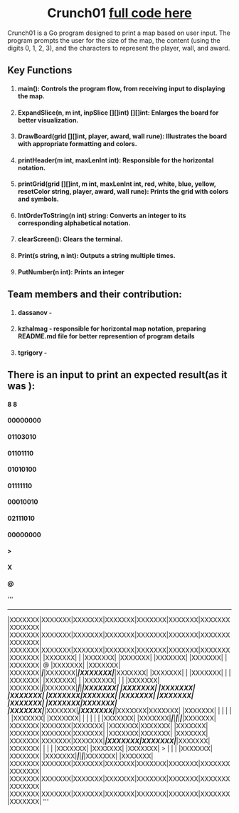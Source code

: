 <h1 align="center">Crunch01 <a href="https://platform.alem.school/git/kzhalmag/crunch01/src/branch/main/main.go" target="_blank"> full code here</a></h1>

Crunch01 is a Go program designed to print a map based on user input. The program prompts the user for the size of the map, the content (using the digits 0, 1, 2, 3), and the characters to represent the player, wall, and award. 

## Key Functions
1. #### main(): Controls the program flow, from receiving input to displaying the map.
2. #### ExpandSlice(n, m int, inpSlice [][]int) [][]int: Enlarges the board for better visualization.
3. #### DrawBoard(grid [][]int, player, award, wall rune):  Illustrates the board with appropriate formatting and colors.
4. #### printHeader(m int, maxLenInt int): Responsible for  the horizontal notation.
5. #### printGrid(grid [][]int, m int, maxLenInt int, red, white, blue, yellow, resetColor string, player, award, wall rune): Prints the grid with colors and symbols.
6. #### IntOrderToString(n int) string: Converts an integer to its corresponding alphabetical notation.
7. #### clearScreen(): Clears the terminal.
8. #### Print(s string, n int): Outputs a string multiple times.
9. #### PutNumber(n int): Prints an integer

## Team members and their contribution:
1. #### dassanov -
2. #### kzhalmag - responsible for horizontal map notation, preparing README.md file for better represention of program details 
3. #### tgrigory - 



## There is an input to print an expected result(as it was ):
#### 8 8
#### 00000000
#### 01103010
#### 01101110
#### 01010100
#### 01111110
#### 00010010
#### 02111010
#### 00000000
#### >
#### X
#### @

''' 
_______________________________________________________________
|XXXXXXX|XXXXXXX|XXXXXXX|XXXXXXX|XXXXXXX|XXXXXXX|XXXXXXX|XXXXXXX|
|XXXXXXX|XXXXXXX|XXXXXXX|XXXXXXX|XXXXXXX|XXXXXXX|XXXXXXX|XXXXXXX|
|XXXXXXX|XXXXXXX|XXXXXXX|XXXXXXX|XXXXXXX|XXXXXXX|XXXXXXX|XXXXXXX|
|XXXXXXX|       |       |XXXXXXX|       |XXXXXXX|       |XXXXXXX|
|XXXXXXX|       |       |XXXXXXX|   @   |XXXXXXX|       |XXXXXXX|
|XXXXXXX|_______|_______|XXXXXXX|_______|XXXXXXX|_______|XXXXXXX|
|XXXXXXX|       |       |XXXXXXX|       |       |       |XXXXXXX|
|XXXXXXX|       |       |XXXXXXX|       |       |       |XXXXXXX|
|XXXXXXX|_______|_______|XXXXXXX|_______|_______|_______|XXXXXXX|
|XXXXXXX|       |XXXXXXX|       |XXXXXXX|       |XXXXXXX|XXXXXXX|
|XXXXXXX|       |XXXXXXX|       |XXXXXXX|       |XXXXXXX|XXXXXXX|
|XXXXXXX|_______|XXXXXXX|_______|XXXXXXX|_______|XXXXXXX|XXXXXXX|
|XXXXXXX|       |       |       |       |       |       |XXXXXXX|
|XXXXXXX|       |       |       |       |       |       |XXXXXXX|
|XXXXXXX|_______|_______|_______|_______|_______|_______|XXXXXXX|
|XXXXXXX|XXXXXXX|XXXXXXX|       |XXXXXXX|XXXXXXX|       |XXXXXXX|
|XXXXXXX|XXXXXXX|XXXXXXX|       |XXXXXXX|XXXXXXX|       |XXXXXXX|
|XXXXXXX|XXXXXXX|XXXXXXX|_______|XXXXXXX|XXXXXXX|_______|XXXXXXX|
|XXXXXXX|       |       |       |       |XXXXXXX|       |XXXXXXX|
|XXXXXXX|   >   |       |       |       |XXXXXXX|       |XXXXXXX|
|XXXXXXX|_______|_______|_______|_______|XXXXXXX|       |XXXXXXX|
|XXXXXXX|XXXXXXX|XXXXXXX|XXXXXXX|XXXXXXX|XXXXXXX|XXXXXXX|XXXXXXX|
|XXXXXXX|XXXXXXX|XXXXXXX|XXXXXXX|XXXXXXX|XXXXXXX|XXXXXXX|XXXXXXX|
|XXXXXXX|XXXXXXX|XXXXXXX|XXXXXXX|XXXXXXX|XXXXXXX|XXXXXXX|XXXXXXX| 
'''







